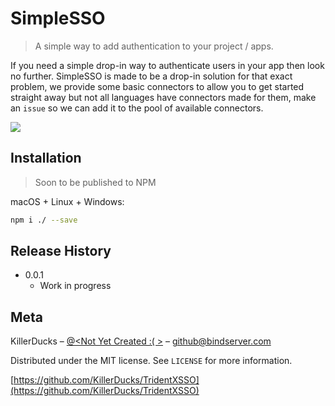 # SimpleSSO
> A simple way to add authentication to your project / apps.

<!-- [![NPM Version][npm-image]][npm-url]
[![Build Status][travis-image]][travis-url]
[![Downloads Stats][npm-downloads]][npm-url] -->

If you need a simple drop-in way to authenticate users in your app then look no further.
SimpleSSO is made to be a drop-in solution for that exact problem, we provide some basic connectors to allow you to get started straight away but not all languages have connectors made for them, make an `issue` so we can add it to the pool of available connectors.

![](header.png)

## Installation

> Soon to be published to NPM 

macOS + Linux + Windows:

```sh
npm i ./ --save
```

## Release History

* 0.0.1
    * Work in progress

## Meta

KillerDucks – [@<Not Yet Created :( >](#) – github@bindserver.com

Distributed under the MIT license. See ``LICENSE`` for more information.

[https://github.com/KillerDucks/TridentXSSO](https://github.com/KillerDucks/TridentXSSO)

<!-- [npm-image]: https://img.shields.io/npm/v/datadog-metrics.svg?style=flat-square
[npm-url]: https://npmjs.org/package/datadog-metrics
[npm-downloads]: https://img.shields.io/npm/dm/datadog-metrics.svg?style=flat-square
[travis-image]: https://img.shields.io/travis/dbader/node-datadog-metrics/master.svg?style=flat-square
[travis-url]: https://travis-ci.org/dbader/node-datadog-metrics -->